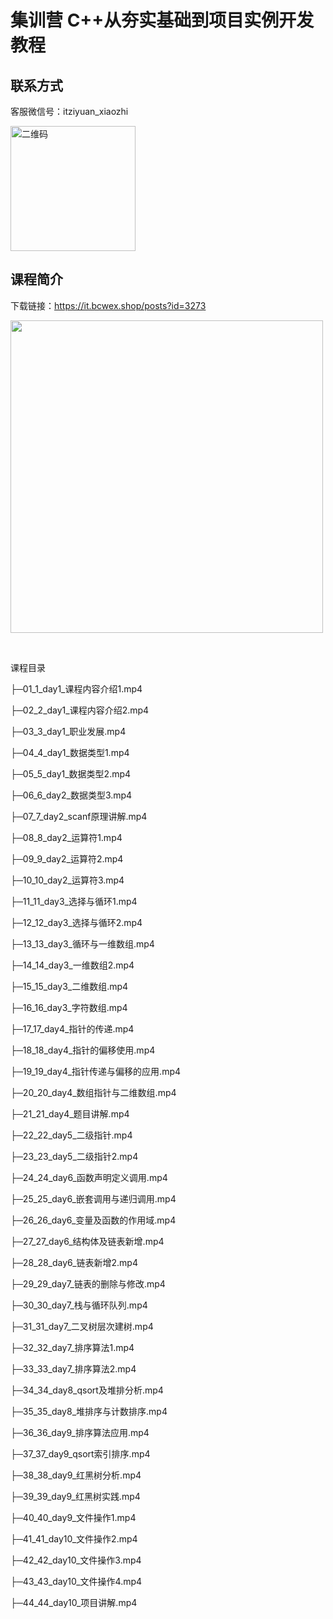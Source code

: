 # 集训营 C++从夯实基础到项目实例开发教程

## 联系方式

客服微信号：itziyuan_xiaozhi

<img src="https://ziyuanyun.oss-cn-guangzhou.aliyuncs.com/common/20240614073449/666b82192834a.jpg" width="200" height="200" alt="二维码">

## 课程简介

下载链接：https://it.bcwex.shop/posts?id=3273

<img src="https://ziyuanyun.oss-cn-guangzhou.aliyuncs.com/yun/20240515185108/6644939ce7a4c.jpg" width="500" alt="">

  &nbsp;

 

 

 课程目录

 ├─01_1_day1_课程内容介绍1.mp4

 ├─02_2_day1_课程内容介绍2.mp4

 ├─03_3_day1_职业发展.mp4

 ├─04_4_day1_数据类型1.mp4

 ├─05_5_day1_数据类型2.mp4

 ├─06_6_day2_数据类型3.mp4

 ├─07_7_day2_scanf原理讲解.mp4

 ├─08_8_day2_运算符1.mp4

 ├─09_9_day2_运算符2.mp4

 ├─10_10_day2_运算符3.mp4

 ├─11_11_day3_选择与循环1.mp4

 ├─12_12_day3_选择与循环2.mp4

 ├─13_13_day3_循环与一维数组.mp4

 ├─14_14_day3_一维数组2.mp4

 ├─15_15_day3_二维数组.mp4

 ├─16_16_day3_字符数组.mp4

 ├─17_17_day4_指针的传递.mp4

 ├─18_18_day4_指针的偏移使用.mp4

 ├─19_19_day4_指针传递与偏移的应用.mp4

 ├─20_20_day4_数组指针与二维数组.mp4

 ├─21_21_day4_题目讲解.mp4

 ├─22_22_day5_二级指针.mp4

 ├─23_23_day5_二级指针2.mp4

 ├─24_24_day6_函数声明定义调用.mp4

 ├─25_25_day6_嵌套调用与递归调用.mp4

 ├─26_26_day6_变量及函数的作用域.mp4

 ├─27_27_day6_结构体及链表新增.mp4

 ├─28_28_day6_链表新增2.mp4

 ├─29_29_day7_链表的删除与修改.mp4

 ├─30_30_day7_栈与循环队列.mp4

 ├─31_31_day7_二叉树层次建树.mp4

 ├─32_32_day7_排序算法1.mp4

 ├─33_33_day7_排序算法2.mp4

 ├─34_34_day8_qsort及堆排分析.mp4

 ├─35_35_day8_堆排序与计数排序.mp4

 ├─36_36_day9_排序算法应用.mp4

 ├─37_37_day9_qsort索引排序.mp4

 ├─38_38_day9_红黑树分析.mp4

 ├─39_39_day9_红黑树实践.mp4

 ├─40_40_day9_文件操作1.mp4

 ├─41_41_day10_文件操作2.mp4

 ├─42_42_day10_文件操作3.mp4

 ├─43_43_day10_文件操作4.mp4

 ├─44_44_day10_项目讲解.mp4

  